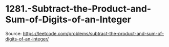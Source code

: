 # 1281.-Subtract-the-Product-and-Sum-of-Digits-of-an-Integer
Source: https://leetcode.com/problems/subtract-the-product-and-sum-of-digits-of-an-integer/
